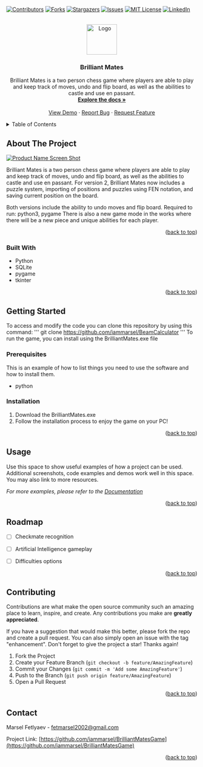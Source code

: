 
<a name="readme-top"></a>



[![Contributors][contributors-shield]][contributors-url]
[![Forks][forks-shield]][forks-url]
[![Stargazers][stars-shield]][stars-url]
[![Issues][issues-shield]][issues-url]
[![MIT License][license-shield]][license-url]
[![LinkedIn][linkedin-shield]][linkedin-url]



<!-- PROJECT LOGO -->
<br />
<div align="center">
  <a href="https://github.com/iammarsel/BrilliantMatesGame">
    <img src="images/logo.png" alt="Logo" width="80" height="80">
  </a>

<h3 align="center">Brilliant Mates</h3>

  <p align="center">
    Brilliant Mates is a two person chess game where players are able to play and keep track of moves, undo and flip board, as well as the abilities to castle and use en passant.
    <br />
    <a href="https://github.com/iammarsel/BrilliantMatesGame"><strong>Explore the docs »</strong></a>
    <br />
    <br />
    <a href="https://github.com/iammarsel/BrilliantMatesGame">View Demo</a>
    ·
    <a href="https://github.com/iammarsel/BrilliantMatesGame/issues">Report Bug</a>
    ·
    <a href="https://github.com/iammarsel/BrilliantMatesGame/issues">Request Feature</a>
  </p>
</div>



<!-- TABLE OF CONTENTS -->
<details>
  <summary>Table of Contents</summary>
  <ol>
    <li>
      <a href="#about-the-project">About The Project</a>
      <ul>
        <li><a href="#built-with">Built With</a></li>
      </ul>
    </li>
    <li>
      <a href="#getting-started">Getting Started</a>
      <ul>
        <li><a href="#prerequisites">Prerequisites</a></li>
        <li><a href="#installation">Installation</a></li>
      </ul>
    </li>
    <li><a href="#usage">Usage</a></li>
    <li><a href="#roadmap">Roadmap</a></li>
    <li><a href="#contributing">Contributing</a></li>
    <li><a href="#license">License</a></li>
    <li><a href="#contact">Contact</a></li>
    <li><a href="#acknowledgments">Acknowledgments</a></li>
  </ol>
</details>



<!-- ABOUT THE PROJECT -->
## About The Project

[![Product Name Screen Shot][product-screenshot]](https://example.com)

Brilliant Mates is a two person chess game where players are able to play and keep track of moves, undo and flip board, as well as the abilities to castle and use en passant.
For version 2, Brilliant Mates now includes a puzzle system, importing of positions and puzzles using FEN notation, and saving current position on the board.

Both versions include the ability to undo moves and flip board.
Required to run: python3, pygame
There is also a new game mode in the works where there will be a new piece and unique abilities for each player.

<p align="right">(<a href="#readme-top">back to top</a>)</p>



### Built With

* Python
* SQLite
* pygame
* tkinter

<p align="right">(<a href="#readme-top">back to top</a>)</p>



<!-- GETTING STARTED -->
## Getting Started

To access and modify the code you can clone this repository by using this command:
'''
git clone https://github.com/iammarsel/BeamCalculator
'''
To run the game, you can install using the BrilliantMates.exe file

### Prerequisites

This is an example of how to list things you need to use the software and how to install them.
* python

### Installation

1. Download the BrilliantMates.exe
2. Follow the installation process to enjoy the game on your PC!


<p align="right">(<a href="#readme-top">back to top</a>)</p>



<!-- USAGE EXAMPLES -->
## Usage

Use this space to show useful examples of how a project can be used. Additional screenshots, code examples and demos work well in this space. You may also link to more resources.

_For more examples, please refer to the [Documentation](https://example.com)_

<p align="right">(<a href="#readme-top">back to top</a>)</p>



<!-- ROADMAP -->
## Roadmap

- [ ] Checkmate recognition
- [ ] Artificial Intelligence gameplay
- [ ] Difficulties options


<p align="right">(<a href="#readme-top">back to top</a>)</p>



<!-- CONTRIBUTING -->
## Contributing

Contributions are what make the open source community such an amazing place to learn, inspire, and create. Any contributions you make are **greatly appreciated**.

If you have a suggestion that would make this better, please fork the repo and create a pull request. You can also simply open an issue with the tag "enhancement".
Don't forget to give the project a star! Thanks again!

1. Fork the Project
2. Create your Feature Branch (`git checkout -b feature/AmazingFeature`)
3. Commit your Changes (`git commit -m 'Add some AmazingFeature'`)
4. Push to the Branch (`git push origin feature/AmazingFeature`)
5. Open a Pull Request

<p align="right">(<a href="#readme-top">back to top</a>)</p>



<!-- LICENSE -->

<!-- CONTACT -->
## Contact

Marsel Fetlyaev - fetmarsel2002@gmail.com

Project Link: [https://github.com/iammarsel/BrilliantMatesGame](https://github.com/iammarsel/BrilliantMatesGame)

<p align="right">(<a href="#readme-top">back to top</a>)</p>





<!-- MARKDOWN LINKS & IMAGES -->
<!-- https://www.markdownguide.org/basic-syntax/#reference-style-links -->
[contributors-shield]: https://img.shields.io/github/contributors/iammarsel/BrilliantMatesGame.svg?style=for-the-badge
[contributors-url]: https://github.com/iammarsel/BrilliantMatesGame/graphs/contributors
[forks-shield]: https://img.shields.io/github/forks/iammarsel/BrilliantMatesGame.svg?style=for-the-badge
[forks-url]: https://github.com/iammarsel/BrilliantMatesGame/network/members
[stars-shield]: https://img.shields.io/github/stars/iammarsel/BrilliantMatesGame.svg?style=for-the-badge
[stars-url]: https://github.com/iammarsel/BrilliantMatesGame/stargazers
[issues-shield]: https://img.shields.io/github/issues/iammarsel/BrilliantMatesGame.svg?style=for-the-badge
[issues-url]: https://github.com/iammarsel/BrilliantMatesGame/issues
[license-shield]: https://img.shields.io/github/license/iammarsel/BrilliantMatesGame.svg?style=for-the-badge
[license-url]: https://github.com/iammarsel/BrilliantMatesGame/blob/master/LICENSE.txt
[linkedin-shield]: https://img.shields.io/badge/-LinkedIn-black.svg?style=for-the-badge&logo=linkedin&colorB=555
[linkedin-url]: https://linkedin.com/in/marsel-fetlyaev
[product-screenshot]: images/screenshot.png
[Next.js]: https://img.shields.io/badge/next.js-000000?style=for-the-badge&logo=nextdotjs&logoColor=white
[Next-url]: https://nextjs.org/
[React.js]: https://img.shields.io/badge/React-20232A?style=for-the-badge&logo=react&logoColor=61DAFB
[React-url]: https://reactjs.org/
[Vue.js]: https://img.shields.io/badge/Vue.js-35495E?style=for-the-badge&logo=vuedotjs&logoColor=4FC08D
[Vue-url]: https://vuejs.org/
[Angular.io]: https://img.shields.io/badge/Angular-DD0031?style=for-the-badge&logo=angular&logoColor=white
[Angular-url]: https://angular.io/
[Svelte.dev]: https://img.shields.io/badge/Svelte-4A4A55?style=for-the-badge&logo=svelte&logoColor=FF3E00
[Svelte-url]: https://svelte.dev/
[Laravel.com]: https://img.shields.io/badge/Laravel-FF2D20?style=for-the-badge&logo=laravel&logoColor=white
[Laravel-url]: https://laravel.com
[Bootstrap.com]: https://img.shields.io/badge/Bootstrap-563D7C?style=for-the-badge&logo=bootstrap&logoColor=white
[Bootstrap-url]: https://getbootstrap.com
[JQuery.com]: https://img.shields.io/badge/jQuery-0769AD?style=for-the-badge&logo=jquery&logoColor=white
[JQuery-url]: https://jquery.com 
